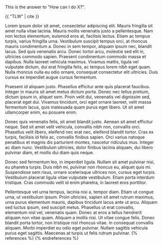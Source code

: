 This is the answer to "How can I do X?".

{{ "TLW" | cite }}



Lorem ipsum dolor sit amet, consectetur adipiscing elit. Mauris fringilla sit amet nulla vitae lacinia. Mauris mollis venenatis justo a pellentesque. Nam non lectus elementum, euismod eros at, facilisis lectus. Etiam ac tempus turpis, varius fringilla urna. Vestibulum suscipit tempus orci, at rhoncus mauris condimentum a. Donec in sem tempor, aliquam ipsum nec, blandit lacus. Sed quis venenatis arcu. Donec tortor arcu, molestie sed elit in, ultricies commodo sapien. Praesent condimentum commodo massa et dapibus. Nulla laoreet vehicula maximus. Vivamus mattis, ligula vel vulputate dictum, dui erat fringilla felis, ac tempus lorem nibh eget quam. Nulla rhoncus nulla eu odio ornare, consequat consectetur elit ultricies. Duis cursus ex imperdiet augue cursus fermentum.

Praesent id aliquam justo. Phasellus efficitur ante quis placerat faucibus. Integer in mauris sit amet metus dictum porta. Donec nec tellus pretium, dictum ipsum in, aliquet sem. Proin velit dui, venenatis vel dignissim sed, placerat eget dui. Vivamus tincidunt, orci eget ornare laoreet, velit massa fermentum lacus, quis malesuada quam purus eget libero. Ut sit amet ullamcorper enim, eu posuere enim.

Donec quis venenatis felis, sit amet blandit justo. Aenean sit amet efficitur neque. Sed sit amet velit vehicula, convallis nibh non, convallis orci. Phasellus velit libero, eleifend nec erat nec, eleifend blandit tortor. Cras ex turpis, facilisis id felis ac, convallis finibus sapien. Orci varius natoque penatibus et magnis dis parturient montes, nascetur ridiculus mus. Integer ac diam nunc. Vestibulum ultricies, dolor finibus lacinia aliquam, dui libero pulvinar diam, et mollis dui diam quis neque.

Donec sed fermentum leo, in imperdiet ligula. Nullam sit amet pulvinar nisi, eu pharetra turpis. Duis nibh mi, pulvinar non rhoncus eu, aliquet quis mi. Suspendisse sem risus, ornare scelerisque ultrices non, cursus eget turpis. Vestibulum placerat ligula vitae vulputate vestibulum. Etiam porta interdum tristique. Cras commodo velit id enim pharetra, in laoreet eros porttitor.

Pellentesque vel urna tempus, lacinia nisi a, tempor diam. Etiam ut congue urna, ut vestibulum ipsum. Proin ultricies, sapien sit amet rutrum maximus, urna purus elementum mauris, dapibus tincidunt lacus ante ut arcu. Aliquam sed luctus ipsum, sed suscipit metus. Phasellus ut erat convallis, elementum nisl vel, venenatis quam. Donec at eros a tellus hendrerit aliquam non vitae quam. Aliquam a mollis nisi. Ut vitae congue felis. Donec blandit porta tortor, non tristique nisl rhoncus vitae. In consequat convallis aliquam. Morbi imperdiet eu odio eget pulvinar. Nullam sagittis vehicula purus eget sagittis. Maecenas at turpis ut felis rutrum pulvinar. 
{% references %} {% endreferences %}
